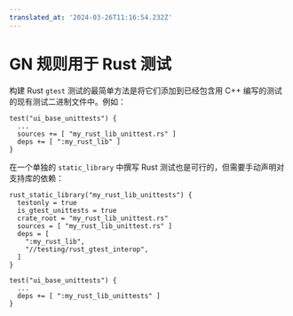 ```yaml
---
translated_at: '2024-03-26T11:16:54.232Z'
---
```


# GN 规则用于 Rust 测试

构建 Rust `gtest` 测试的最简单方法是将它们添加到已经包含用 C++ 编写的测试的现有测试二进制文件中。例如：

```gn
test("ui_base_unittests") {
  ...
  sources += [ "my_rust_lib_unittest.rs" ]
  deps += [ ":my_rust_lib" ]
}
```

在一个单独的 `static_library` 中撰写 Rust 测试也是可行的，但需要手动声明对支持库的依赖：

```gn
rust_static_library("my_rust_lib_unittests") {
  testonly = true
  is_gtest_unittests = true
  crate_root = "my_rust_lib_unittest.rs"
  sources = [ "my_rust_lib_unittest.rs" ]
  deps = [
    ":my_rust_lib",
    "//testing/rust_gtest_interop",
  ]
}

test("ui_base_unittests") {
  ...
  deps += [ ":my_rust_lib_unittests" ]
}
```
